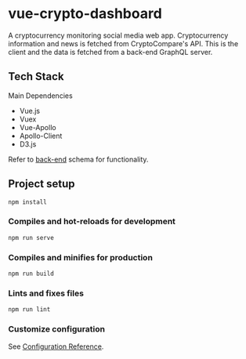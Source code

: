 # vue-crypto-dashboard
A cryptocurrency monitoring social media web app. Cryptocurrency information and news is fetched from CryptoCompare's API. This is the client and the data is fetched from a back-end GraphQL server.

## Tech Stack
Main Dependencies
* Vue.js
* Vuex
* Vue-Apollo
* Apollo-Client
* D3.js

Refer to [back-end](https://github.com/hirokicodes/crypto-graphql-prisma) schema for functionality.

## Project setup
```
npm install
```

### Compiles and hot-reloads for development
```
npm run serve
```

### Compiles and minifies for production
```
npm run build
```

### Lints and fixes files
```
npm run lint
```

### Customize configuration
See [Configuration Reference](https://cli.vuejs.org/config/).
